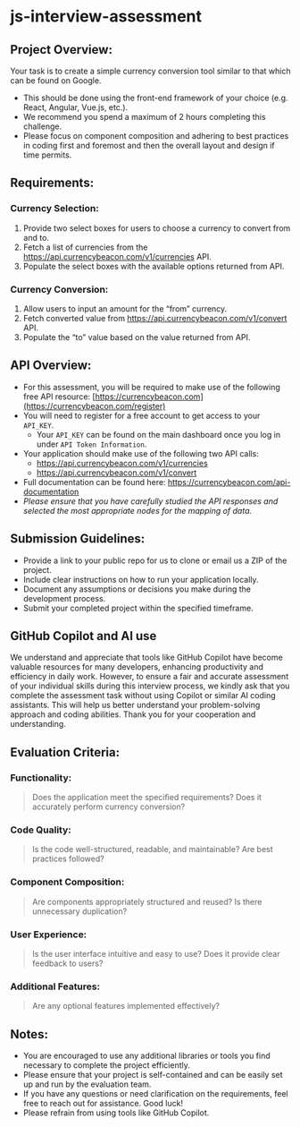 # js-interview-assessment

## Project Overview:

Your task is to create a simple currency conversion tool similar to that which can be found on Google.

- This should be done using the front-end framework of your choice (e.g. React, Angular, Vue.js, etc.).
- We recommend you spend a maximum of 2 hours completing this challenge.
- Please focus on component composition and adhering to best practices in coding first and foremost and then the overall layout and design if time permits.

## Requirements:

### Currency Selection:

1. Provide two select boxes for users to choose a currency to convert from and to.
1. Fetch a list of currencies from the https://api.currencybeacon.com/v1/currencies API.
1. Populate the select boxes with the available options returned from API.

### Currency Conversion:

1. Allow users to input an amount for the “from” currency.
1. Fetch converted value from https://api.currencybeacon.com/v1/convert API.
1. Populate the “to” value based on the value returned from API.

## API Overview:

- For this assessment, you will be required to make use of the following free API resource: [https://currencybeacon.com](https://currencybeacon.com/register)
- You will need to register for a free account to get access to your `API_KEY`.
  - Your `API_KEY` can be found on the main dashboard once you log in under `API Token Information`.
- Your application should make use of the following two API calls:
  - https://api.currencybeacon.com/v1/currencies
  - https://api.currencybeacon.com/v1/convert
- Full documentation can be found here: https://currencybeacon.com/api-documentation
- _Please ensure that you have carefully studied the API responses and selected the most appropriate nodes for the mapping of data._

## Submission Guidelines:

- Provide a link to your public repo for us to clone or email us a ZIP of the project.
- Include clear instructions on how to run your application locally.
- Document any assumptions or decisions you make during the development process.
- Submit your completed project within the specified timeframe.

## GitHub Copilot and AI use

We understand and appreciate that tools like GitHub Copilot have become valuable resources for many developers, enhancing productivity and efficiency in daily work. However, to ensure a fair and accurate assessment of your individual skills during this interview process, we kindly ask that you complete the assessment task without using Copilot or similar AI coding assistants. This will help us better understand your problem-solving approach and coding abilities. Thank you for your cooperation and understanding.

## Evaluation Criteria:

### Functionality:

> Does the application meet the specified requirements? Does it accurately perform currency conversion?

### Code Quality:

> Is the code well-structured, readable, and maintainable? Are best practices followed?

### Component Composition:

> Are components appropriately structured and reused? Is there unnecessary duplication?

### User Experience:

> Is the user interface intuitive and easy to use? Does it provide clear feedback to users?

### Additional Features:

> Are any optional features implemented effectively?

## Notes:

- You are encouraged to use any additional libraries or tools you find necessary to complete the project efficiently.
- Please ensure that your project is self-contained and can be easily set up and run by the evaluation team.
- If you have any questions or need clarification on the requirements, feel free to reach out for assistance. Good luck!
- Please refrain from using tools like GitHub Copilot.
